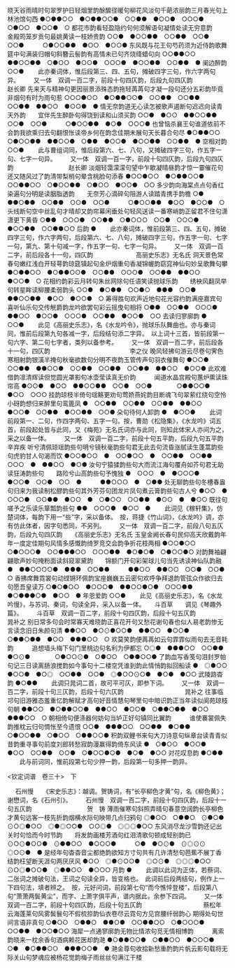 <!-- { "loadSidebar": true } -->
晓天谷雨晴时句翠罗护日轻烟里韵酴醿径暖句柳花风淡句千葩浓丽韵三月春光句上林池馆句西
●○●●○○　●○●●○○●　○○●●　●○○●　○○○●　○●○○　●○○●　○
都花市韵看轻盈隐约句何须解语句凝情处读无穷意韵　　金殿筠笼岁贡句最姚黄读一枝娇贵韵
○○●　●○○●●　○○●●　○○●　○○●　　　○●○○●●　●○○　●○○●
东风既与花王句芍药须为近侍韵歌舞筵中句满装归帽句斜簪云髻韵有高情未已句齐烧绛蜡句向
○○●●○○　●●○○●●　○●○○　●○○●　○○○●　●○○●●　○○●●　●
阑边醉韵
○○●
   　　此亦秦词体，惟后段第三、四、五句，摊破四字三句，作六字两句异。 
　　又一体　双调一百二字，前段十句四仄韵，后段九句四仄韵　　　　　　　　　　赵长卿
先来天与精神句更因丽景添殊态韵拖轻苒苒句才凝一段句还分五彩韵毕竟非烟句有时为雨句惹
○○○●○○　●○●●○○●　○○●●　○○●●　○○●●　●●○○　●○○●　●
情无奈韵道无心读怎被歌声遏断句迟迟向读青天外韵　　宜伴先生醉卧句得饶到读和山须买韵
○○●　●○○　●●○○●●　○○●　○○●　　　○●○○●●　●○●　○○○●
也曾恼杀襄王句谁道依前不会韵我欲乘归去句翻恨怅读帝乡何在韵念佳期未展句天长暮合句尽
●○●●○○　○●○○●●　●●○○●　○●●　●○○●　●○○●●　○○●●　●
空相对韵
○○●
   　　此与曹组词同，惟后段第六、七、八句，又摊破四字三句，作五字一句、七字一句异。 
　　又一体　双调一百一字，前段十句四仄韵，后段九句四仄韵　　　　　　　　　赵长卿
淡烟轻霭濛濛句望中乍歇凝晴昼韵才惊一霎催花句还又随风过了韵清带梨梢句晕含桃脸句添春
●○○●○○　●○●●○○●　○○●●○○　○●○○●●　○●○○　●○○●　○○
多少韵向海棠点点句香红染遍句分明是读胭脂透韵　　无奈芳心滴碎句阻游人读踏青携手韵檐
○●　●●○●●　○○●●　○○●　○○●　　　○●○○●●　●○○　●○○●　○
头线断句空中丝乱句才晴却又韵帘幕闲垂处句轻风送读一番寒峭韵正留君不住句潇潇更下黄昏
○●●　○○○●　○○●●　○●○○○　○○●　○○○●　●○○●●　○○●●○○
后韵
●
   　　此亦秦词体，惟前段第三、四、五句，摊破四字三句，作六字两句，后段第六、七、八句，摊破四字三句，作五字一句、七字一句，第九、第十句减一字，作五字一句、七字一句异。 
　　又一体　双调一百二字，前后段各十一句，四仄韵　　　　　　　高丽史乐志》无名氏
洞天景色常春句嫩红浅白开轻萼韵琼筵镇起句金炉烟重句香凝锦幄韵窈窕神仙句妙呈歌舞句攀
●○●●○○　●○●●○○●　○○●●　○○○●　○○●●　●●○○　●○○●　○
花相约韵彩云月转句朱丝网除句任语笑读抛球乐韵　　绣袂风翻凤举句转星眸读柳腰柔弱韵头
○○●　●○●●　○○●○　●●●　○○●　　　●●○○●●　●○○　●○○●　○
筹得胜句欢声近地句花光容约韵满座嘉宾句喜听仙乐句交传觥爵韵龙吟欲罢句彩云摇曳句相将
○●●　○○●●　○○○●　●●○○　●○○●　○○○●　○○●●　●○○●　○○
去读归寥廓韵
●　○○●
   　　此见《高丽史乐志》，名《水龙吟令》，抛球乐队舞曲也。亦与秦词同，惟前后段第九句各减一字，后段结句添二字异。　以上词十三首，皆前段第一句六字、第二句七字者，类列以备参考。 
　　又一体　双调一百二字，前后段各十一句，四仄韵　　　　　　　　　　　　　李之仪
晚风轻拂句游云尽卷句霁色寒相射韵银潢半掩句秋毫欲数句分明不夜韵玉管传声句羽衣催舞句
●○○●　○○●●　●●○○●　○○●●　○○●●　○○●●　●●○○　●○○●
此欢难借韵凛清辉读但觉圆光罩影句冰壶莹读真无价韵　　　闻道水晶宫殿句蕙炉熏读珠帘高
●○○●　●○○　●●○○●●　○○●　○○●　　　　○●●○○●　●○○　○○○
挂韵琼枝半倚句瑶觞更劝句莺娇燕姹韵目断魂飞句翠萦红绕句空怜小砑韵想归来醉里句鸾篦凤
●　○○●●　○○●●　○○●●　●●○○　●○○●　○○●●　●○○●●　○○●
朵句待何人卸韵
●　●○○●
   　　此词前段第一、二句，作四字两句、五字一句。按，曹勋《松隐集》，《水龙吟》词五首，前段起处皆与此同，又《梅苑》无名氏词亦与此同，则知此体宋人亦间为之，采之以备一体。 
　　又一体　双调一百二字，前段十句五平韵，后段九句五平韵　　　　　　　　　　辛弃疾
听兮清佩琼瑶韵些句明兮镜秋毫韵些句君无此去句流昏涨腻读生蓬蒿韵些句虎豹甘人句渴而饮
●○○●○○　●　○○●○○　●　○○●●　○○●●　○○○　●　●●○○　●○●
汝句宁猿猱韵些句大而流江海句覆舟如芥句君无助读狂涛韵些句　　路险兮山高韵些句予愧独
●　○○○　●　●○○○●　●○○●　○○●　○○　●　　　●●○○○　●　○●●
处无聊韵些句冬槽春盎句归来为我读制松醪韵些句其外芳芬句团龙片凤句煮云膏韵些句古人兮
●○○　●　○○○●　○○●●　●○○　●　○●○○　○○●●　●○○　●　●○○
既往句嗟予之乐读乐箪瓢韵些句
●●　○○○●　●○○　●
   　　此词见《稼轩集》，仿楚词体，每韵下用一“些”字，采以备体。　按，蒋捷《竹山词》，《水龙吟》调，亦有仿此体者，因字句悉同，不另列。 
　　又一体　双调一百二字，前段八句五仄韵，后段九句四仄韵　　《高丽史乐志》无名氏
玉皇金阙长春句民仰高天欣戴韵年年一度定佳期句风情多感慨韵绮罗竞交会韵争折花枝两相
●○○●○○　○●○○○●　○○●●●○○　○○○●●　●○●○●　○●○○●○
对韵舞袖翩翩歌声妙句掩粉面读斜窥翠黛韵　　锦额门开句彩架球儿句当先诱读神仙队韵融
●　●●○○○○●　●●●　○○●●　　　●●○○　●●○○　○○●　○○●　○
香拂席舞霓裳句动铿锵环佩韵宝座巍巍五云密句欢呼争拜退韵管弦众作欲归去句愿吾皇读万
○●○●○○　●○○○●　●●○○●○●　○○○●●　●○●●●○●　●○○　●
年恩爱韵
○○●
   　　此见《高丽史乐志》，名《水龙吟慢》，与苏词、秦词，句读全异，采入以备一体。 
　
斗百草　　调见《琴趣外篇》。
　　斗百草　双调一百二字，前段十句四仄韵，后段十句五仄韵　　　　　　　　　　晁补之
别日常多句会时常寡天难晓韵正喜花开句又愁花谢句春也似人易老韵惨无言读念旧日朱颜句清
●●○○　●○⊙●○○●　●●○○　●○○●　○●●○●●　●○○　●●●○○　○
欢莫笑韵便苒苒如云句霏霏似雨句去无音耗韵　　　追想墙头梅下句门里桃边句名利为伊都忘
○◎●　●●●○○　○○●●　●○⊙●　　　　○●○○⊙●　○●○○　○●●○○●
了韵血写香笺句泪封罗帕句记三日读离肠浪搅韵如今事句十二楼空凭谁到韵此情悄韵拟回船读
●　◎●○○　●○○●　●○◎　○○●●　○○●　◎●○○⊙○●　●○●　●○○
武陵路杳韵
●○●●
   　　此调只晁词二首，故可平可仄，即参下词。 
　　又一体　双调一百二字，前段十句三仄韵，后段十句六仄韵　　　　　　　　　　晁补之
往事临邛句旧游雅态羞重忆韵解赋才高句好音情慧句琴里句中暗识韵正当年读似阆苑琼枝句朝
●●○○　●○●●○○●　●●○○　●○○●　○●●○●●　●○○　●●●○○　○
朝相倚句便涤器何妨句当垆正好句镇同比翼韵　　　谁使褰裳佩失韵推枕云归句惆怅至今遗恨
○○●　●●●○○　○○●●　●○●●　　　　○●○○●●　○●○○　○●●○○●
积韵双鲤书来句大刀诗意句纵章台读青青似昔韵重寻事句前度刘郎转愁寂韵漫赢得韵倚东风读
●　○●○○　●○○●　●○○　○○●●　○○●　○●○○●○●　●○●　●○○
对花叹息韵
●○●●
   　　此与前词同，惟前段第七句少押一韵，后段第一句多押一韵异。
 
 <钦定词谱　卷三十>　下



　
石州慢　　《宋史乐志》：越调。贺铸词，有“长亭柳色才黄”句，名《柳色黄》；谢懋词，名《石州引》。
　　石州慢　双调一百二字，前段十句四仄韵，后段十一句五仄韵　　　　　　　　　贺　铸
薄雨催寒句斜照弄晴句春意空阔韵长亭柳色才黄句远客一枝先折韵烟横水际句映带几点归鸦句
◎●○○　○●●○　⊙●○●　⊙○◎●○○　◎●◎○○●　○○◎●　◎◎◎●○○
东风消尽龙沙雪韵还记出关时句恰而今时节韵　　将发韵画楼芳酒句红泪清歌句顿成轻别韵已
⊙○⊙●○○●　⊙●●○○　●○○○●　　　○●　●○⊙●　⊙◎⊙⊙　◎○⊙●　●
是经年句杳杳音尘都绝韵欲知方寸句共有几许清愁句芭蕉不展丁香结韵枉望断天涯句两厌厌风
●○○　◎●⊙○○●　◎○⊙●　◎◎◎●○○　⊙○◎●○○●　◎●●○○　●○○○
月韵
●
   　　此调以此词为正体，若蔡词、二张词之摊破句法，王词之句读全异，皆变格也。　此词前后段两结句，例作上一下四句法，填者辨之。　按，元好问词，前段第七句“而今憔悴登楼”，后段第八句“萧萧两鬓黄尘”，而字、上萧字俱平声，谱内据此，余参下四词。 
　　又一体　双调一百二字，前段十句四仄韵，后段十句五仄韵　　　　　　　　　　蔡松年
云海蓬莱句风雾鬓鬟句不假梳掠韵仙衣卷尽云霓句方见宫腰纤弱韵心 期得处句世间言语非真句
○●○○　○●●○　●●○●　○○●●○○　○●○○○●　○○●●　●○○●○○
海犀一点通寥廓韵无物比情浓句觅无情相博韵　　　离索韵晓来一枕余香句酒病赖花医却韵滟
●○●●○○●　○●●○○　●○○○●　　　　○●　●○●●○○　●●●○○●　●
滟金尊句收拾新愁重酌韵片帆云影句载将无际关山句梦魂应被杨花觉韵梅子雨丝丝句满江干楼
